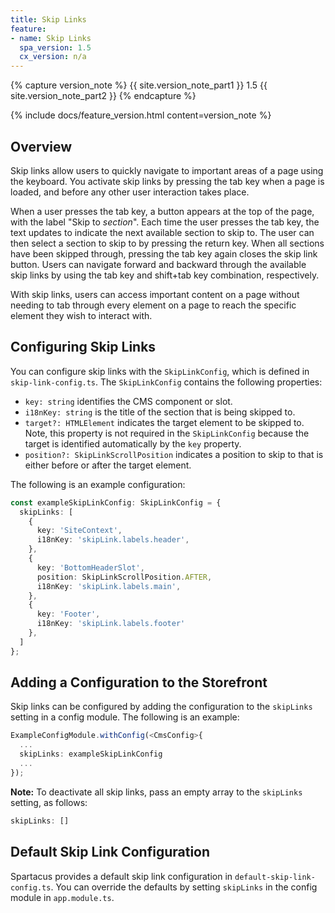 ```yaml
---
title: Skip Links
feature:
- name: Skip Links
  spa_version: 1.5
  cx_version: n/a
---
```


{% capture version_note %}
{{ site.version_note_part1 }} 1.5 {{ site.version_note_part2 }}
{% endcapture %}

{% include docs/feature_version.html content=version_note %}

## Overview

Skip links allow users to quickly navigate to important areas of a page using the keyboard. You activate skip links by pressing the tab key when a page is loaded, and before any other user interaction takes place.

When a user presses the tab key, a button appears at the top of the page, with the label "Skip to _section_". Each time the user presses the tab key, the text updates to indicate the next available section to skip to. The user can then select a section to skip to by pressing the return key. When all sections have been skipped through, pressing the tab key again closes the skip link button. Users can navigate forward and backward through the available skip links by using the tab key and shift+tab key combination, respectively.

With skip links, users can access important content on a page without needing to tab through every element on a page to reach the specific element they wish to interact with.

## Configuring Skip Links

You can configure skip links with the `SkipLinkConfig`, which is defined in `skip-link-config.ts`. The `SkipLinkConfig` contains the following properties:

- `key: string` identifies the CMS component or slot.
- `i18nKey: string` is the title of the section that is being skipped to.
- `target?: HTMLElement` indicates the target element to be skipped to. Note, this property is not required in the `SkipLinkConfig` because the target is identified automatically by the `key` property.
- `position?: SkipLinkScrollPosition` indicates a position to skip to that is either before or after the target element.

The following is an example configuration:

```ts
const exampleSkipLinkConfig: SkipLinkConfig = {
  skipLinks: [
    {
      key: 'SiteContext',
      i18nKey: 'skipLink.labels.header',
    },
    {
      key: 'BottomHeaderSlot',
      position: SkipLinkScrollPosition.AFTER,
      i18nKey: 'skipLink.labels.main',
    },
    { 
      key: 'Footer',
      i18nKey: 'skipLink.labels.footer'
    },
  ]
};
```

## Adding a Configuration to the Storefront

Skip links can be configured by adding the configuration to the `skipLinks` setting in a config module. The following is an example:

```ts
ExampleConfigModule.withConfig(<CmsConfig>{
  ...
  skipLinks: exampleSkipLinkConfig
  ...
});
```

**Note:** To deactivate all skip links, pass an empty array to the `skipLinks` setting, as follows:

```ts
skipLinks: []
```

## Default Skip Link Configuration

Spartacus provides a default skip link configuration in `default-skip-link-config.ts`. You can override the defaults by setting `skipLinks` in the config module in `app.module.ts`.
